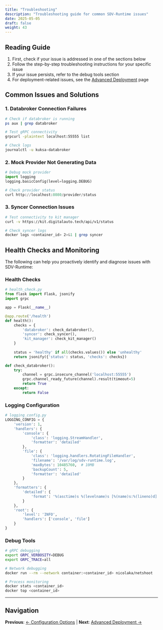 ```yaml
---
title: "Troubleshooting"
description: "Troubleshooting guide for common SDV-Runtime issues"
date: 2025-05-05
draft: false
weight: 43
---
```


## Reading Guide

1. First, check if your issue is addressed in one of the sections below
2. Follow the step-by-step troubleshooting instructions for your specific issue
3. If your issue persists, refer to the debug tools section
4. For deployment-related issues, see the [Advanced Deployment](../deployment/) page

## Common Issues and Solutions

### 1. Databroker Connection Failures

```bash
# Check if databroker is running
ps aux | grep databroker

# Test gRPC connectivity
grpcurl -plaintext localhost:55555 list

# Check logs
journalctl -u kuksa-databroker
```

### 2. Mock Provider Not Generating Data

```python
# Debug mock provider
import logging
logging.basicConfig(level=logging.DEBUG)

# Check provider status
curl http://localhost:8080/provider/status
```

### 3. Syncer Connection Issues

```bash
# Test connectivity to kit manager
curl -v https://kit.digitalauto.tech/api/v1/status

# Check syncer logs
docker logs <container_id> 2>&1 | grep syncer
```

## Health Checks and Monitoring

The following can help you proactively identify and diagnose issues with SDV-Runtime:

### Health Checks

```python
# health_check.py
from flask import Flask, jsonify
import grpc

app = Flask(__name__)

@app.route('/health')
def health():
    checks = {
        'databroker': check_databroker(),
        'syncer': check_syncer(),
        'kit_manager': check_kit_manager()
    }
    
    status = 'healthy' if all(checks.values()) else 'unhealthy'
    return jsonify({'status': status, 'checks': checks})

def check_databroker():
    try:
        channel = grpc.insecure_channel('localhost:55555')
        grpc.channel_ready_future(channel).result(timeout=5)
        return True
    except:
        return False
```

### Logging Configuration

```python
# logging_config.py
LOGGING_CONFIG = {
    'version': 1,
    'handlers': {
        'console': {
            'class': 'logging.StreamHandler',
            'formatter': 'detailed'
        },
        'file': {
            'class': 'logging.handlers.RotatingFileHandler',
            'filename': '/var/log/sdv-runtime.log',
            'maxBytes': 10485760,  # 10MB
            'backupCount': 5,
            'formatter': 'detailed'
        }
    },
    'formatters': {
        'detailed': {
            'format': '%(asctime)s %(levelname)s [%(name)s:%(lineno)d] %(message)s'
        }
    },
    'root': {
        'level': 'INFO',
        'handlers': ['console', 'file']
    }
}
```

### Debug Tools

```bash
# gRPC debugging
export GRPC_VERBOSITY=DEBUG
export GRPC_TRACE=all

# Network debugging
docker run --rm --network container:<container_id> nicolaka/netshoot

# Process monitoring
docker stats <container_id>
docker top <container_id>
```

---

## Navigation

**Previous**: [← Configuration Options](../configuration/) | **Next**: [Advanced Deployment →](../deployment/)
